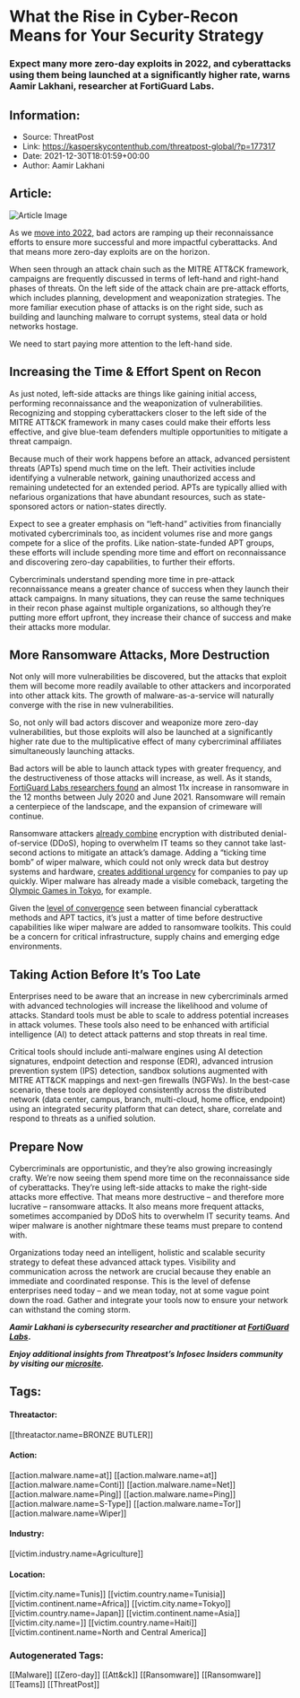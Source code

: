 # What the Rise in Cyber-Recon Means for Your Security Strategy
### Expect many more zero-day exploits in 2022, and cyberattacks using them being launched at a significantly higher rate, warns Aamir Lakhani, researcher at FortiGuard Labs.

## Information:
+ Source: ThreatPost
+ Link: https://kasperskycontenthub.com/threatpost-global/?p=177317
+ Date: 2021-12-30T18:01:59+00:00
+ Author: Aamir Lakhani


## Article:
![Article Image](https://media.threatpost.com/wp-content/uploads/sites/103/2021/12/30124538/recon.jpg)

As we [move into 2022,](https://www.fortinet.com/blog/threat-research/security-predictions-for-2022-tomorrows-threats-will-target-the-expanding-attack-surface?utm_source=pr&utm_campaign=security-predictions-for-2022-tomorrows-threats-will-target-the-expanding-attack-surface) bad actors are ramping up their reconnaissance efforts to ensure more successful and more impactful cyberattacks. And that means more zero-day exploits are on the horizon.


When seen through an attack chain such as the MITRE ATT&CK framework, campaigns are frequently discussed in terms of left-hand and right-hand phases of threats. On the left side of the attack chain are pre-attack efforts, which includes planning, development and weaponization strategies. The more familiar execution phase of attacks is on the right side, such as building and launching malware to corrupt systems, steal data or hold networks hostage.


We need to start paying more attention to the left-hand side.


**Increasing the Time & Effort Spent on Recon**
-----------------------------------------------


As just noted, left-side attacks are things like gaining initial access, performing reconnaissance and the weaponization of vulnerabilities. Recognizing and stopping cyberattackers closer to the left side of the MITRE ATT&CK framework in many cases could make their efforts less effective, and give blue-team defenders multiple opportunities to mitigate a threat campaign.


Because much of their work happens before an attack, advanced persistent threats (APTs) spend much time on the left. Their activities include identifying a vulnerable network, gaining unauthorized access and remaining undetected for an extended period. APTs are typically allied with nefarious organizations that have abundant resources, such as state-sponsored actors or nation-states directly.


Expect to see a greater emphasis on “left-hand” activities from financially motivated cybercriminals too, as incident volumes rise and more gangs compete for a slice of the profits. Like nation-state-funded APT groups, these efforts will include spending more time and effort on reconnaissance and discovering zero-day capabilities, to further their efforts.


Cybercriminals understand spending more time in pre-attack reconnaissance means a greater chance of success when they launch their attack campaigns. In many situations, they can reuse the same techniques in their recon phase against multiple organizations, so although they’re putting more effort upfront, they increase their chance of success and make their attacks more modular.


**More Ransomware Attacks, More Destruction**
---------------------------------------------


Not only will more vulnerabilities be discovered, but the attacks that exploit them will become more readily available to other attackers and incorporated into other attack kits. The growth of malware-as-a-service will naturally converge with the rise in new vulnerabilities.


So, not only will bad actors discover and weaponize more zero-day vulnerabilities, but those exploits will also be launched at a significantly higher rate due to the multiplicative effect of many cybercriminal affiliates simultaneously launching attacks.


Bad actors will be able to launch attack types with greater frequency, and the destructiveness of those attacks will increase, as well. As it stands, [FortiGuard Labs researchers found](https://www.fortinet.com/blog/industry-trends/fortiguard-labs-threat-landscape-report-highlights-tenfold-increase-in-ransomware?utm_source=pr&utm_campaign=fortiguard-labs-threat-landscape-report-highlights-tenfold-increase-in-ransomware) an almost 11x increase in ransomware in the 12 months between July 2020 and June 2021. Ransomware will remain a centerpiece of the landscape, and the expansion of crimeware will continue.


Ransomware attackers [already combine](https://threatpost.com/fancy-lazarus-cyberattackers-ransom-ddos/166811/) encryption with distributed denial-of-service (DDoS), hoping to overwhelm IT teams so they cannot take last-second actions to mitigate an attack’s damage. Adding a “ticking time bomb” of wiper malware, which could not only wreck data but destroy systems and hardware, [creates additional urgency](https://threatpost.com/chaos-malware-ransomware-wiper/168520/) for companies to pay up quickly. Wiper malware has already made a visible comeback, targeting the [Olympic Games in Tokyo](https://www.fortinet.com/blog/threat-research/wiper-malware-riding-tokyo-olympic-games), for example.


Given the [level of convergence](https://threatpost.com/cloud-ransomware-convergence/177112/) seen between financial cyberattack methods and APT tactics, it’s just a matter of time before destructive capabilities like wiper malware are added to ransomware toolkits. This could be a concern for critical infrastructure, supply chains and emerging edge environments.


**Taking Action Before It’s Too Late**
--------------------------------------


Enterprises need to be aware that an increase in new cybercriminals armed with advanced technologies will increase the likelihood and volume of attacks. Standard tools must be able to scale to address potential increases in attack volumes. These tools also need to be enhanced with artificial intelligence (AI) to detect attack patterns and stop threats in real time.


Critical tools should include anti-malware engines using AI detection signatures, endpoint detection and response (EDR), advanced intrusion prevention system (IPS) detection, sandbox solutions augmented with MITRE ATT&CK mappings and next-gen firewalls (NGFWs). In the best-case scenario, these tools are deployed consistently across the distributed network (data center, campus, branch, multi-cloud, home office, endpoint) using an integrated security platform that can detect, share, correlate and respond to threats as a unified solution.


**Prepare Now**
---------------


Cybercriminals are opportunistic, and they’re also growing increasingly crafty. We’re now seeing them spend more time on the reconnaissance side of cyberattacks. They’re using left-side attacks to make the right-side attacks more effective. That means more destructive – and therefore more lucrative – ransomware attacks. It also means more frequent attacks, sometimes accompanied by DDoS hits to overwhelm IT security teams. And wiper malware is another nightmare these teams must prepare to contend with.


Organizations today need an intelligent, holistic and scalable security strategy to defeat these advanced attack types. Visibility and communication across the network are crucial because they enable an immediate and coordinated response. This is the level of defense enterprises need today – and we mean today, not at some vague point down the road. Gather and integrate your tools now to ensure your network can withstand the coming storm.


***Aamir Lakhani is cybersecurity researcher and practitioner at [FortiGuard Labs](http://www.fortinet.com)*.**


***Enjoy additional insights from Threatpost’s Infosec Insiders community by visiting our [microsite](https://threatpost.com/microsite/infosec-insiders-community/).***





## Tags:

#### Threatactor:
[[threatactor.name=BRONZE BUTLER]]

#### Action:
[[action.malware.name=at]] [[action.malware.name=at]] [[action.malware.name=Conti]] [[action.malware.name=Net]] [[action.malware.name=Ping]] [[action.malware.name=Ping]] [[action.malware.name=S-Type]] [[action.malware.name=Tor]] [[action.malware.name=Wiper]]

#### Industry:
[[victim.industry.name=Agriculture]]

#### Location:
[[victim.city.name=Tunis]] [[victim.country.name=Tunisia]] [[victim.continent.name=Africa]] [[victim.city.name=Tokyo]] [[victim.country.name=Japan]] [[victim.continent.name=Asia]] [[victim.city.name=]] [[victim.country.name=Haiti]] [[victim.continent.name=North and Central America]]

### Autogenerated Tags:
[[Malware]] [[Zero-day]] [[Att&ck]] [[Ransomware]] [[Ransomware]] [[Teams]] [[ThreatPost]]

